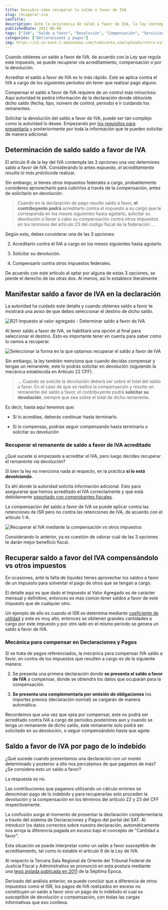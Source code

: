 ```yaml
---
title: Descubre cómo recuperar tu saldo a favor de IVA
slug: recuperar-iva
seoTitle: 
description: Ante la existencia de saldo a favor de IVA, la ley contempla 3 posibilidades en las que podemos recuperar este impuesto.
publishedDate: 2011-06-08
tags: ["IVA", "Saldo a favor", "Devolución", "Compensación", "Servicios"]
categories: ["Declaraciones y pagos"]
img: https://s3.us-east-1.amazonaws.com/todoconta.com/uploads/retro-calculator-desk-yellow.jpeg
---
```



Cuando obtienes un saldo a favor de IVA, de acuerdo con la Ley que regula este impuesto, se puede recuperar vía acreditamiento, compensación o por la devolución.




Acreditar el saldo a favor de IVA es lo más rápido. Este se aplica contra el IVA a cargo de los siguientes períodos sin tener que realizar pago alguno.




Compensar el saldo a favor de IVA requiere de un control más minucioso. Aquí autoridad te pedirá información de la declaración donde obtuviste dicho saldo (fecha, tipo, número de control, período) e ir cuidando los remanentes.




Solicitar la devolución del saldo a favor de IVA, puede ser tan complejo como la autoridad lo desee. Empezando por [los requisitos para presentarla](https://www.sat.gob.mx/tramites/24016/solicita-tu-devolucion) y posteriormente por toda la información que te pueden solicitar de manera adicional.




Determinación de saldo saldo a favor de IVA
-------------------------------------------




El artículo 6 de la ley del IVA contempla las 3 opciones una vez determines saldo a favor de IVA. Considerando lo antes expuesto, *el acreditamiento resulta lo más práctico*de realizar.




Sin embargo, si tienes otros impuestos federales a cargo, probablemente consideres aprovecharlo para cubrirlos a través de la compensación, antes de solicitarlo en devolución.





> Cuando en la declaración de pago resulte saldo a favor, **el contribuyente podrá** acreditarlo contra el impuesto a su cargo que le corresponda en los meses siguientes hasta agotarlo, solicitar su devolución o llevar a cabo su compensación contra otros impuestos en los términos del artículo 23 del código fiscal de la federación …




Según esto, debes considerar una de las 3 opciones:




2. Acreditarlo contra el IVA a cargo en los meses siguientes hasta agotarlo.

6. Solicitar su devolución.

10. Compensarlo contra otros impuestos federales.




De acuerdo con este artículo al optar por alguna de estas 3 opciones, se pierde el derecho de las otras dos. Al menos, así lo establece literalmente




Manifestar saldo a favor de IVA en la declaración
-------------------------------------------------




La autoridad ha cuidado este detalle y cuando obtienes saldo a favor te mostrará una aviso de que debes seleccionar el destino de dicho saldo.




![R21 Impuesto al valor agregado - Determinar saldo a favor de IVA](https://s3-us-west-1.amazonaws.com/todoconta/2020/10/saldo-a-favor-de-IVA-formulario-R21.png)


Al tener saldo a favor de IVA, se habilitará una opción al final para seleccionar el destino. Esto es importante tener en cuenta para saber cómo lo vamos a recuperar.




![Seleccionar la forma en la que optamos recuperar el saldo a favor de IVA](https://s3-us-west-1.amazonaws.com/todoconta/2020/10/saldo-a-favor-de-IVA-formulario-R21-selecciona-la-opci-n.png)


Sin embargo, la ley también menciona que cuando decidas compensar y tengas un remanente, este lo podrás solicitar en devolución (siguiendo la mecánica establecida en Articulo 22 CFF).





> … Cuando se solicite la devolución deberá ser sobre el total del saldo a favor. En el caso de que se realice la compensación y resulte un remanente del saldo a favor, el contribuyente podrá **solicitar su devolución**, siempre que sea sobre el total de dicho remanente.




Es decir, hasta aquí tenemos que:




* Si lo acreditas, deberás continuar hasta terminarlo.

* Si lo compensas, podrías seguir compensando hasta terminarlo o solicitar su devolución




### Recuperar el remanente de saldo a favor de IVA acreditado




¿Qué sucede si empezaste a acreditar el IVA, pero luego decides recuperar el remanente vía devolución?




Si bien la ley no menciona nada al respecto, en la práctica **si lo está devolviendo**.




Es ahí donde la autoridad solicita información adicional. Esto para asegurarse que hemos acreditado el IVA correctamente y que está debidamente [soportado con comprobantes fiscales](/extraer-informacion-cfdi/).




La compensación del saldo a favor de IVA se puede aplicar contra las retenciones de ISR pero no contra las retenciones de IVA, de acuerdo con el artículo 1\-A.




![Recuperar el IVA mediante la compensación vs otros impuestos](https://s3-us-west-1.amazonaws.com/todoconta/2020/10/No-se-puede-compensar-contra-IVA-retenciones.png)


Considerando lo anterior, ya es cuestión de valorar cuál de las 3 opciones te darán mejor beneficio fiscal.




Recuperar saldo a favor del IVA compensándolo vs otros impuestos
----------------------------------------------------------------




En ocasiones, ante la falta de liquidez tienes aprovechar los saldos a favor de un impuesto para solventar el pago de otros que se tengan a cargo.




El detalle aquí es que dado el Impuesto al Valor Agregado es de carácter mensual y definitivo, entonces es mas común tener saldos a favor de este impuesto que de cualquier otro.




Un ejemplo de ello es cuando el ISR se determina mediante [coeficiente de utilidad](/coeficiente-utilidad-pagos-provisionales/) y este es muy alto, entonces se obtienen grandes cantidades a cargo por este impuesto y por otro lado en el mismo período se genera un saldo a favor de IVA.




### Mecánica para compensar en Declaraciones y Pagos




Si se trata de pagos referenciados, la mecánica para compensar IVA saldo a favor, en contra de los impuestos que resulten a cargo es de la siguiente manera:




2. Se presenta una primera declaración donde **se presenta el saldo a favor de IVA** a compensar, donde se obtendrá los datos que ocuparán para la compensación.

6. **Se presenta una complementaria por omisión de obligaciones** los importes previos (declaración normal) se cargarán de manera automática.




Recordemos que una vez que opta por compensar, este no podrá ser acreditado contra IVA a cargo de periodos posteriores aun y cuando se tenga un remanente de dicho saldo, este remanente solo podrá ser solicitado en su devolución, o seguir compensándolo hasta que agote.




Saldo a favor de IVA por pago de lo indebido
--------------------------------------------




¿Qué sucede cuando presentamos una declaración con un monto determinado y posterior a ello nos percatamos de que pagamos de más? ¿Se considera esto un saldo a favor?




La respuesta es no.




Las contribuciones que pagamos utilizando un cálculo erróneo se denominan pago de lo indebido y para recuperarlas solo proceden la devolución y la compensación en los términos del artículo 22 y 23 del CFF respectivamente.




La confusión surge al momento de presentar la declaración complementaria a través del sistema de Declaraciones y Pagos del portal del SAT. Al introducir los datos correctos sobre nuestra declaración, automáticamente nos arroja la diferencia pagada en exceso bajo el concepto de "Cantidad a favor".




Esta situación se puede interpretar como un saldo a favor susceptible de acreditamiento, tal como lo estable el artículo 6 de la Ley de IVA.




Al respecto la Tercera Sala Regional de Oriente del Tribunal Federal de Justicia Fiscal y Administrativa se pronunció en esta postura mediante una [tesis aislada publicada en 2011](http://www.ccpg.org.mx/images/fondo-editorial/boletines/descargas/2011/12-Boletin%20Tecnico%20Diciembre.pdf) de la Séptima Época.




Derivado del análisis anterior, se puede concluir que a diferencia de otros impuestos como el ISR, los pagos de IVA realizados en exceso no constituyen un saldo a favor sino un pago de lo indebido el cual es susceptible de devolución o compensación, con todas las cargas informativas que eso conlleva.



